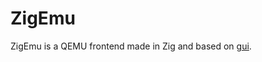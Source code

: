 # ZigEmu

ZigEmu is a QEMU frontend made in Zig and based on [gui](https://github.com/david-vanderson/gui).